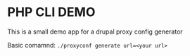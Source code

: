 # PHP CLI DEMO
This is a small demo app for a drupal proxy config generator

Basic comamnd:
`./proxyconf generate url=<your url>`
